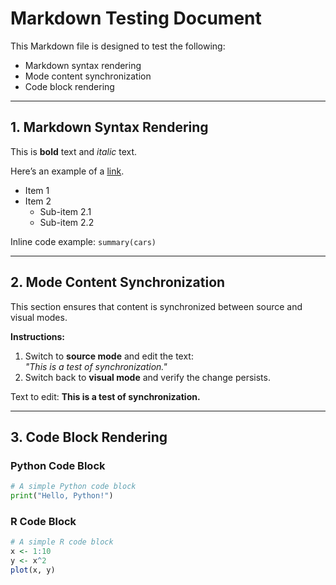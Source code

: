 # Markdown Testing Document

This Markdown file is designed to test the following:
- Markdown syntax rendering
- Mode content synchronization
- Code block rendering

---

## 1. Markdown Syntax Rendering

This is **bold** text and *italic* text.

Here’s an example of a [link](https://example.com).

- Item 1
- Item 2
  - Sub-item 2.1
  - Sub-item 2.2

Inline code example: `summary(cars)`

---

## 2. Mode Content Synchronization

This section ensures that content is synchronized between source and visual modes.

**Instructions:**  
1. Switch to **source mode** and edit the text:  
   *"This is a test of synchronization."*  
2. Switch back to **visual mode** and verify the change persists.

Text to edit: **This is a test of synchronization.**

---

## 3. Code Block Rendering

### Python Code Block

```python
# A simple Python code block
print("Hello, Python!")
```

### R Code Block

```r
# A simple R code block
x <- 1:10
y <- x^2
plot(x, y)
```

